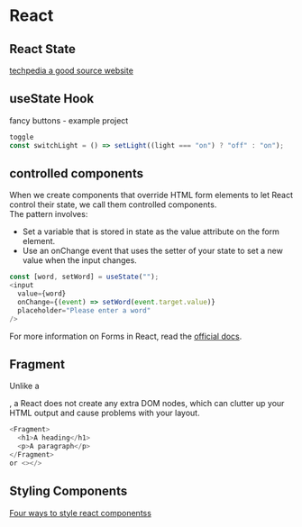 # React

## React State
[techpedia a good source website](https://www.techopedia.com/)

## useState Hook
fancy buttons - example project
```js
toggle
const switchLight = () => setLight((light === "on") ? "off" : "on");
```

## controlled components
When we create components that override HTML form elements to let React control their state, we call them controlled components.  
The pattern involves:  
- Set a variable that is stored in state as the value attribute on the form element.
- Use an onChange event that uses the setter of your state to set a new value when the input changes.
```js
const [word, setWord] = useState("");
<input
  value={word}
  onChange={(event) => setWord(event.target.value)}
  placeholder="Please enter a word"
/>
```
For more information on Forms in React, read the [official docs](https://legacy.reactjs.org/docs/forms.html).

## Fragment
Unlike a <div>, a React <Fragment> does not create any extra DOM nodes, which can clutter up your HTML output and cause problems with your layout.
```js
<Fragment>
  <h1>A heading</h1>
  <p>A paragraph</p>
</Fragment>
or <></>
``` 

## Styling Components
[Four ways to style react componentss](https://codeburst.io/4-four-ways-to-style-react-components-ac6f323da822)